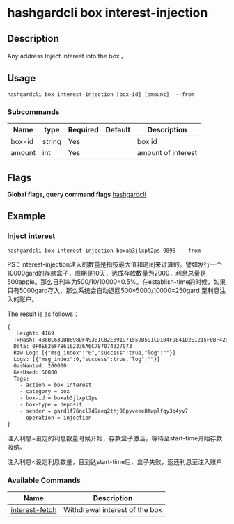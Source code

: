 # hashgardcli box interest-injection



## Description

Any address Inject interest into the box 。



## Usage
```shell
hashgardcli box interest-injection [box-id] [amount]  --from
```



### Subcommands

| Name | type  | Required  | Default| Description              |
| ------ | ------ | -------- | ------ | ---------------------- |
| box-id | string | Yes      |        | box id           |
| amount | int    | Yes     |         | amount of interest |



## Flags

**Global flags, query command flags** [hashgardcli](../README.md)



## Example

### Inject interest

```
hashgardcli box interest-injection boxab3jlxpt2ps 9898  --from
```

PS：interest-injection注入的数量是指按最大值和时间来计算的。譬如发行一个10000gard的存款盒子，周期是10天，达成存款数量为2000，利息总量是500apple。那么日利率为500/10/10000=0.5%。在establish-time的时候，如果只有5000gard存入，那么系统会自动退回500*5000/10000=250gard 至利息注入的账户。


The result is as follows：

```txt
{
   Height: 4169
  TxHash: 488BC63DBB898DF493B1C82E891971559B591CD1B4F9E41D2E1215F0BF42E024
  Data: 0F0E626F786162336A6C787074327073
  Raw Log: [{"msg_index":"0","success":true,"log":""}]
  Logs: [{"msg_index":0,"success":true,"log":""}]
  GasWanted: 200000
  GasUsed: 50800
  Tags:
    - action = box_interest
    - category = box
    - box-id = boxab3jlxpt2ps
    - box-type = deposit
    - sender = gard1f76ncl7d9aeq2thj98pyveee8twplfqy3q4yv7
    - operation = injection
}
```

注入利息=设定的利息数量时候开始，存款盒子激活，等待至start-time开始存款吸纳。

注入利息<设定利息数量，且到达start-time后，盒子失败，返还利息至注入账户

### Available Commands

| Name                            | Description                |
| ----------------------------------- | ------------------------ |
| [interest-fetch](interest-fetch.md) | Withdrawal interest of the box  |
